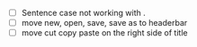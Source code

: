- [ ] Sentence case not working with .
- [ ] move new, open, save, save as to headerbar
- [ ] move cut copy paste on the right side of title
